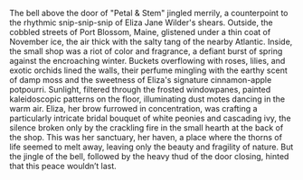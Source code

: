 The bell above the door of "Petal & Stem" jingled merrily, a counterpoint to the rhythmic snip-snip-snip of Eliza Jane Wilder's shears.  Outside, the cobbled streets of Port Blossom, Maine, glistened under a thin coat of November ice, the air thick with the salty tang of the nearby Atlantic. Inside, the small shop was a riot of color and fragrance, a defiant burst of spring against the encroaching winter.  Buckets overflowing with roses, lilies, and exotic orchids lined the walls, their perfume mingling with the earthy scent of damp moss and the sweetness of Eliza's signature cinnamon-apple potpourri.  Sunlight, filtered through the frosted windowpanes, painted kaleidoscopic patterns on the floor, illuminating dust motes dancing in the warm air. Eliza, her brow furrowed in concentration, was crafting a particularly intricate bridal bouquet of white peonies and cascading ivy, the silence broken only by the crackling fire in the small hearth at the back of the shop.  This was her sanctuary, her haven, a place where the thorns of life seemed to melt away, leaving only the beauty and fragility of nature. But the jingle of the bell, followed by the heavy thud of the door closing, hinted that this peace wouldn’t last.
